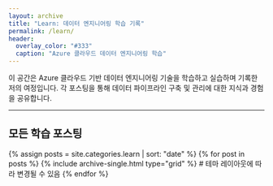 ```yaml
---
layout: archive
title: "Learn: 데이터 엔지니어링 학습 기록"
permalink: /learn/
header:
  overlay_color: "#333"
  caption: "Azure 클라우드 데이터 엔지니어링 학습"
---
```


이 공간은 Azure 클라우드 기반 데이터 엔지니어링 기술을 학습하고 실습하며 기록한 저의 여정입니다.
각 포스팅을 통해 데이터 파이프라인 구축 및 관리에 대한 지식과 경험을 공유합니다.

---

## 모든 학습 포스팅

{% assign posts = site.categories.learn | sort: "date" %}
{% for post in posts %}
	{% include archive-single.html type="grid" %} # 테마 레이아웃에 따라 변경될 수 있음
{% endfor %}